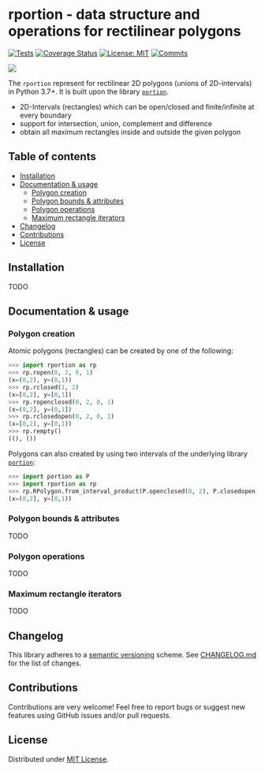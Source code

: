 # rportion - data structure and operations for rectilinear polygons

[![Tests](https://github.com/tilmann-bartsch/rportion/actions/workflows/test.yaml/badge.svg?branch=master)](https://github.com/tilmann-bartsch/portion/actions/workflows/test.yaml)
[![Coverage Status](https://coveralls.io/repos/github/tilmann-bartsch/rportion/badge.svg?branch=master)](https://coveralls.io/github/tilmann-bartsch/rportion?branch=master)
[![License: MIT](https://img.shields.io/badge/License-MIT-yellow.svg)](https://opensource.org/licenses/MIT)
[![Commits](https://badgen.net/github/last-commit/tilmann-bartsch/rportion)](https://github.com/tilmann-bartsch/rportion/commits/)

![](https://github.com/tilmann-bartsch/rportion/blob/master/docu/simple-example.gif)

The `rportion` represent for rectilinear 2D polygons (unions of 2D-intervals) in Python 3.7+.
It is built upon the library [`portion`](https://github.com/AlexandreDecan/portion).

 - 2D-Intervals (rectangles) which can be open/closed and finite/infinite at every boundary
 - support for intersection, union, complement and difference
 - obtain all maximum rectangles inside and outside the given polygon

## Table of contents

  * [Installation](#installation)
  * [Documentation & usage](#documentation--usage)
      * [Polygon creation](#polygon-creation)
      * [Polygon bounds & attributes](#polygon-bounds--attributes)
      * [Polygon operations](#polygon-operations)
      * [Maximum rectangle iterators](#maximum-rectangle-iterators)
  * [Changelog](#changelog)
  * [Contributions](#contributions)
  * [License](#license)

## Installation

TODO

## Documentation & usage

### Polygon creation

Atomic polygons (rectangles) can be created by one of the following:
```python
>>> import rportion as rp
>>> rp.ropen(0, 2, 0, 1)
(x=(0,2), y=(0,1))
>>> rp.rclosed(1, 2)
(x=[0,2], y=[0,1])
>>> rp.ropenclosed(0, 2, 0, 1)
(x=(0,2], y=(0,1])
>>> rp.rclosedopen(0, 2, 0, 1)
(x=[0,2), y=[0,1))
>>> rp.rempty()
((), ())
```

Polygons can also created by using two intervals of the underlying library 
[`portion`](https://github.com/AlexandreDecan/portion):
```python
>>> import portion as P
>>> import rportion as rp
>>> rp.RPolygon.from_interval_product(P.openclosed(0, 2), P.closedopen(0, 1))
(x=(0,2], y=[0,1))
```

### Polygon bounds & attributes

TODO

### Polygon operations

TODO

### Maximum rectangle iterators

TODO

## Changelog
This library adheres to a [semantic versioning](https://semver.org/) scheme.
See [CHANGELOG.md](https://github.com/tilmann-bartsch/rportion/blob/master/CHANGELOG.md) for the list of changes.

## Contributions
Contributions are very welcome! Feel free to report bugs or suggest new features using GitHub issues and/or pull requests.

## License
Distributed under [MIT License](https://github.com/tilmann-bartsch/rportion/blob/master/LICENSE).